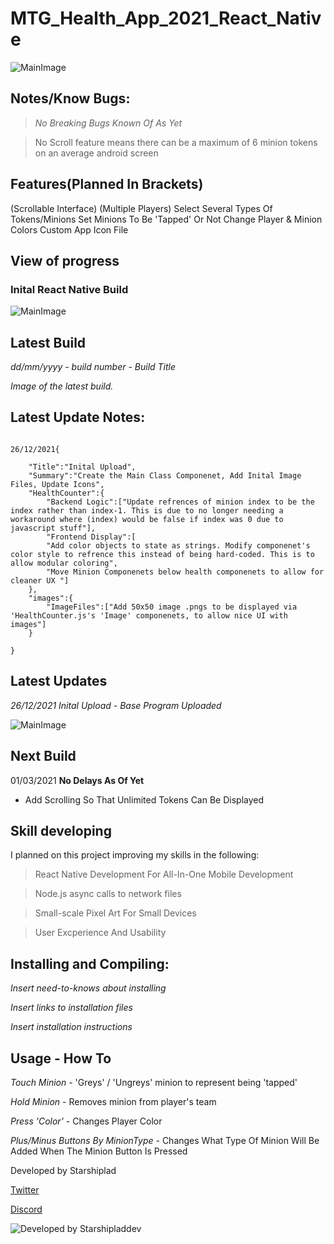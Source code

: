 
# MTG_Health_App_2021_React_Native

![MainImage](SalesPitch.png)

## Notes/Know Bugs:

> *No Breaking Bugs Known Of As Yet*

> No Scroll feature means there can be a maximum of 6 minion tokens on an average android screen


## Features(Planned In Brackets)

(Scrollable Interface)
(Multiple Players)
Select Several Types Of Tokens/Minions
Set Minions To Be 'Tapped' Or Not
Change Player & Minion Colors
Custom App Icon File

## View of progress

### Inital React Native Build
![MainImage](SalesPitch.png)


## Latest Build

*dd/mm/yyyy - build number - Build Title*

*Image of the latest build.*

## Latest Update Notes:

```

26/12/2021{

	"Title":"Inital Upload",
	"Summary":"Create the Main Class Componenet, Add Inital Image Files, Update Icons",
	"HealthCounter":{
		"Backend Logic":["Update refrences of minion index to be the index rather than index-1. This is due to no longer needing a workaround where (index) would be false if index was 0 due to javascript stuff"],
		"Frontend Display":[
		"Add color objects to state as strings. Modify componenet's color style to refrence this instead of being hard-coded. This is to allow modular coloring",
		"Move Minion Componenets below health componenets to allow for cleaner UX "]
	},
	"images":{
		"ImageFiles":["Add 50x50 image .pngs to be displayed via 'HealthCounter.js's 'Image' componenets, to allow nice UI with images"]
	}
	
}

```

## Latest Updates

*26/12/2021 Inital Upload - Base Program Uploaded*

![MainImage](SalesPitch.png)


## Next Build

01/03/2021  **No Delays As Of Yet**

* Add Scrolling So That Unlimited Tokens Can Be Displayed


## Skill developing

I planned on this project improving my skills in the following:

> React Native Development For All-In-One Mobile Development

> Node.js async calls to network files

> Small-scale Pixel Art For Small Devices

> User Excperience And Usability

## Installing and Compiling:

*Insert need-to-knows about installing*

*Insert links to installation files*

*Insert installation instructions*

## Usage - How To

*Touch Minion* - 'Greys' / 'Ungreys' minion to represent being 'tapped'

*Hold Minion* - Removes minion from player's team

*Press 'Color'* - Changes Player Color

*Plus/Minus Buttons By MinionType* - Changes What Type Of Minion Will Be Added When The Minion Button Is Pressed


Developed by Starshiplad 

[Twitter](https://twitter.com/StarshipladDevp) 

[Discord](https://discord.gg/jAqfVpmqdA)

![Developed by Starshipladdev](LogoFull.png)